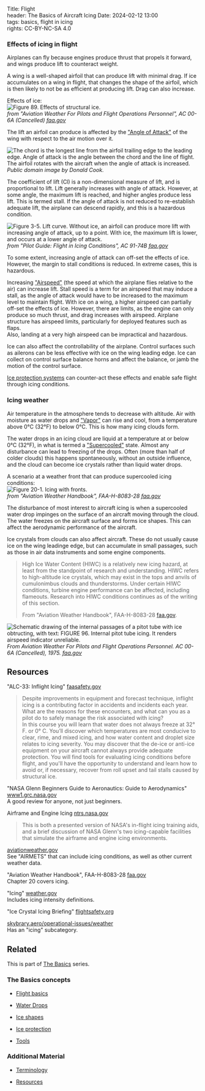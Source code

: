 Title: Flight    
header: The Basics of Aircraft Icing
Date: 2024-02-12 13:00  
tags: basics, flight in icing  
rights: CC-BY-NC-SA 4.0

### Effects of icing in flight  

Airplanes can fly because engines produce thrust that propels it forward, 
and wings produce lift to counteract weight. 

A wing is a well-shaped airfoil that can produce lift with minimal drag. 
If ice accumulates on a wing in flight, that changes the shape of the airfoil, 
which is then likely to not be as efficient at producing lift. 
Drag can also increase. 

Effects of ice:  
![Figure 89. Effects of structural ice.](/images%2Fac00-6a%2Fstructural%20ice.png)  
_from "Aviation Weather For Pilots and Flight Operations Personnel", AC 00-6A (Cancelled) [faa.gov](https://www.faa.gov/regulations_policies/advisory_circulars/index.cfm/go/document.information/documentID/22268)_  

The lift an airfoil can produce is affected by the ["Angle of Attack"]({filename}Nomenclature.md#angle-of-attack) of the wing with respect to the air motion over it. 

<a name="angle-of-attack-and-chord"></a> 
![The chord is the longest line from the airfoil trailing edge to the leading edge. 
Angle of attack is the angle between the chord and the line of flight. 
The airfoil rotates with the aircraft when the angle of attack is increased.](/images%2Fbasics%2Fangle-of-attack.png)  
_Public domain image by Donald Cook._  

The coefficient of lift (Cl) is a non-dimensional measure of lift, and is proportional to lift. 
Lift generally increases with angle of attack. 
However, at some angle, the maximum lift is reached, 
and higher angles produce less lift. 
This is termed stall. 
If the angle of attack is not reduced to re-establish adequate lift, 
the airplane can descend rapidly, and this is a hazardous condition. 

![Figure 3-5. Lift curve. Without ice, an airfoil can produce more lift with increasing angle of attack, up to a point. 
With ice, the maximum lift is lower, and occurs at a lower angle of attack.](/images%2FAC-91-74B%2FFigure%203-5.png)  
_from "Pilot Guide: Flight in Icing Conditions", AC 91-74B [faa.gov](https://www.faa.gov/documentLibrary/media/Advisory_Circular/AC_91-74B.pdf)_  

To some extent, increasing angle of attack can off-set the effects of ice. 
However, the margin to stall conditions is reduced. 
In extreme cases, this is hazardous.

Increasing ["Airspeed"]({filename}Nomenclature.md#airspeed) 
(the speed at which the airplane flies relative to the air) can increase lift. 
Stall speed is a term for an airspeed that may induce a stall, 
as the angle of attack would have to be increased to the maximum level to maintain flight. 
With ice on a wing, a higher airspeed can partially off-set the effects of ice. 
However, there are limits, as the engine can only produce so much thrust, 
and drag increases with airspeed. 
Airplane structure has airspeed limits, particularly for deployed features such as flaps.  
Also, landing at a very high airspeed can be impractical and hazardous. 

Ice can also affect the controllability of the airplane. 
Control surfaces such as ailerons can be less effective with ice on the wing leading edge. 
Ice can collect on control surface balance horns and affect the balance, 
or jamb the motion of the control surface. 

[Ice protection systems]({filename}basics_ice_protection.md) can counter-act these effects and enable 
safe flight through icing conditions.  

### Icing weather  

Air temperature in the atmosphere tends to decrease with altitude. 
Air with moisture as water drops and ["Vapor"]({filename}Nomenclature.md#vapor) can rise and cool, 
from a temperature above 0°C (32°F) to below 0°C. 
This is how many icing clouds form. 

The water drops in an icing cloud are liquid at a temperature at or below 0°C (32°F), 
in what is termed a ["Supercooled"]({filename}Nomenclature.md#supercooled) state. 
Almost any disturbance can lead to freezing of the drops. 
Often (more than half of colder clouds) this happens 
spontaneously, without an outside influence, and the cloud 
can become ice crystals rather than liquid water drops. 

A scenario at a weather front that can produce supercooled icing conditions:  
![Figure 20-1. Icing with fronts.](/images%2FFAA-H-8083-28%2FFigure%2020-1.png)  
_from "Aviation Weather Handbook", FAA-H-8083-28 [faa.gov](https://www.faa.gov/regulationspolicies/handbooksmanuals/aviation/faa-h-8083-28-aviation-weather-handbook)_  
 
The disturbance of most interest to aircraft icing is when a supercooled 
water drop impinges on the surface of an aircraft moving through the cloud. 
The water freezes on the aircraft surface and forms ice shapes. 
This can affect the aerodynamic performance of the aircraft.  

Ice crystals from clouds can also affect aircraft. These do not usually cause ice on the wing leadinge edge, 
but can accumulate in small passages, such as those in air data instruments and some engine components.  

>High Ice Water Content (HIWC) is a relatively new icing hazard, at least from the standpoint of research
and understanding. HIWC refers to high-altitude ice crystals, which may exist in the tops and anvils of
cumulonimbus clouds and thunderstorms. Under certain HIWC conditions, turbine engine performance can
be affected, including flameouts. Research into HIWC conditions continues as of the writing of this section.  
>  
> From "Aviation Weather Handbook", FAA-H-8083-28 [faa.gov](https://www.faa.gov/regulationspolicies/handbooksmanuals/aviation/faa-h-8083-28-aviation-weather-handbook).  

![Schematic drawing of the internal passages of a pitot tube with ice obtructing, with text: FIGURE 96.
 Internal pitot tube icing. It renders airspeed indicator unreliable.](/images/ac00-6a/pitot%20icing.png)  
_From Aviation Weather For Pilots and Flight Operations Personnel. AC 00-6A (Cancelled), 1975. [faa.gov](https://www.faa.gov/regulations_policies/advisory_circulars/index.cfm/go/document.information/documentID/22268)_  

## Resources  

"ALC-33: Inflight Icing" [faasafety.gov](https://www.faasafety.gov/gslac/ALC/course_content.aspx?enroll=true&cID=33)  
>Despite improvements in equipment and forecast technique, inflight icing is a contributing factor in accidents and incidents each year.  What are the reasons for these encounters, and what can you as a pilot do to safely manage the risk associated with icing?  
>In this course you will learn that water does not always freeze at 32° F. or 0° C. You’ll discover which temperatures are most conducive to clear, rime, and mixed icing, and how water content and droplet size relates to icing severity. You may discover that the de-ice or anti-ice equipment on your aircraft cannot always provide adequate protection. You will find tools for evaluating icing conditions before flight, and you'll have the opportunity to understand and learn how to avoid or, if necessary, recover from roll upset and tail stalls caused by structural ice.  

"NASA Glenn Beginners Guide to Aeronautics: Guide to Aerodynamics" [www1.grc.nasa.gov](https://www1.grc.nasa.gov/beginners-guide-to-aeronautics/learn-about-aerodynamics/)  
A good review for anyone, not just beginners. 

Airframe and Engine Icing [ntrs.nasa.gov](https://ntrs.nasa.gov/citations/20190025413)    
> This is both a presented version of NASA's in-flight icing training aids, and a brief discussion of NASA Glenn's two icing-capable facilities that simulate the airframe and engine icing environments.  

[aviationweather.gov](https://aviationweather.gov/gfa/#gairmet)  
See "AIRMETS" that can include icing conditions, as well as other current weather data.  

"Aviation Weather Handbook", FAA-H-8083-28 [faa.gov](https://www.faa.gov/regulationspolicies/handbooksmanuals/aviation/faa-h-8083-28-aviation-weather-handbook)  
Chapter 20 covers icing.  

"Icing" [weather.gov](https://www.weather.gov/source/zhu/ZHU_Training_Page/icing_stuff/icing/icing.htm)  
Includes icing intensity definitions. 

"Ice Crystal Icing Briefing" [flightsafety.org](https://flightsafety.org/wp-content/uploads/2018/11/Bravin-ICI_FSF_Bravin_20181023.pdf)  

[skybrary.aero/operational-issues/weather](https://skybrary.aero/operational-issues/weather)  
Has an "icing" subcategory.  

## Related  

This is part of [The Basics]({filename}basics.md) series.  

### The Basics concepts  

- [Flight basics]({filename}flight_basics.md)  

- [Water Drops]({filename}water_drops.md)  

- [Ice shapes]({filename}ice_shapes.md)  

- [Ice protection]({filename}basics_ice_protection.md)  

- [Tools]({filename}tools.md)  

### Additional Material  

- [Terminology]({filename}Nomenclature.md)

- [Resources]({filename}resources.md)  



